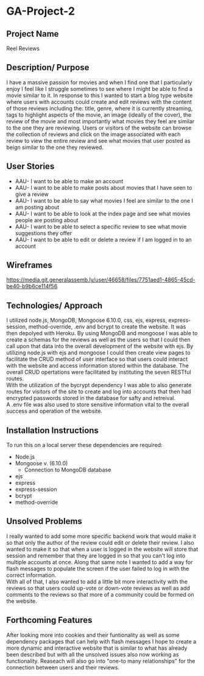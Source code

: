 # GA-Project-2

## Project Name
Reel Reviews

## Description/ Purpose
I have a massive passion for movies and when I find one that I particularly enjoy I feel like I struggle sometimes to see where I might be able to find a movie similar to it. In response to this I wanted to start a blog type website where users with accounts could create and edit reviews with the content of those reviews including the: title, genre, where it is currently streaming, tags to highlight aspects of the movie, an image (ideally of the cover), the review of the movie and most importantly what movies they feel are similar to the one they are reviewing. Users or visitors of the website can browse the collection of reviews and click on the image associated with each review to view the entire review and see what movies that user posted as beign similar to the one they reviewed.

## User Stories
- AAU- I want to be able to make an account
- AAU- I want to be able to make posts about movies that I have seen to give a review
- AAU- I want to be able to say what movies I feel are similar to the one I am posting about
- AAU- I want to be able to look at the index page and see what movies people are posting about
- AAU- I want to be able to select a specific review to see what movie suggestions they offer
- AAU- I want to be able to edit or delete a review if I am logged in to an account

## Wireframes
https://media.git.generalassemb.ly/user/46658/files/7751aed1-4865-45cd-be40-b9b6ce114f56

## Technologies/ Approach
I utilized node.js, MongoDB, Mongoose 6.10.0, css, ejs, express, express-session, method-override, .env and bcrypt to create the website. It was then depolyed with Heroku. By using MongoDB and mongoose I was able to create a schemas for the reviews as well as the users so that I could then call upon that data into the overall development of the website with ejs. By utilizing node.js with ejs and mongoose I could then create view pages to facilitate the CRUD method of user interface so that users could interact with the website and access information stored within the database. The overall CRUD opertations were facilitated by instituting the seven RESTful routes.<br />
 With the utilization of the bycrypt dependency I was able to also generate routes for visitors of the site to create and log into accounts that then had encrypted passwords stored in the database for safty and retreival.<br />
A .env file was also used to store sensitive information vital to the overall success and operation of the website.

## Installation Instructions

To run this on a local server these dependencies are required:
- Node.js
- Mongoose v. (6.10.0)
  - Connection to MongoDB database
- ejs
- express
- express-session
- bcrypt
- method-override

## Unsolved Problems
I really wanted to add some more specific backend work that would make it so that only the author of the review could edit or delete their review. I also wanted to make it so that when a user is logged in the website will store that session and remember that they are logged in so that you can't log into multiple accounts at once. Along that same note I wanted to add a way for flash messages to populate the screen if the user failed to log in with the correct information.<br />
With all of that, I also wanted to add a little bit more interactivity with the reviews so that users could up-vote or down-vote reviews as well as add comments to the reviews so that more of a community could be formed on the website.

## Forthcoming Features
After looking more into cookies and their funtionality as well as some dependency packages that can help with flash messages I hope to create a more dynamic and interactive website that is similar to what has already been described but with all the unsolved issues also now working as functionality. Reaseach will also go into "one-to many relationships" for the connection between users and their reviews.
